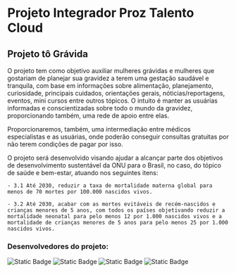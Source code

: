 # Projeto Integrador Proz Talento Cloud

## Projeto tô Grávida

O projeto tem como objetivo auxiliar mulheres grávidas e mulheres que gostariam de planejar sua gravidez a terem uma gestação saudável e tranquila, com base em informações sobre alimentação, planejamento, curiosidade, principais cuidados, orientações gerais, nóticias/reportagens, eventos, mini cursos entre outros tópicos. O intuito é manter as usuárias informadas e conscientizadas sobre todo o mundo da gravidez, proporcionando também, uma rede de apoio entre elas.

Proporcionaremos, também, uma intermediação entre médicos especialistas e as usuárias, onde poderão conseguir consultas gratuitas por não terem condições de pagar por isso.

O projeto será desenvolvido visando ajudar a alcançar parte dos objetivos de desenvolvimento sustentável da ONU para o Brasil, no caso, do tópico de saúde e bem-estar, atuando nos seguintes itens:

`- 3.1 Até 2030, reduzir a taxa de mortalidade materna global para menos de 70 mortes por 100.000 nascidos vivos.`

`- 3.2 Até 2030, acabar com as mortes evitáveis de recém-nascidos e crianças menores de 5 anos, com todos os países objetivando reduzir a mortalidade neonatal para pelo menos 12 por 1.000 nascidos vivos e a mortalidade de crianças menores de 5 anos para pelo menos 25 por 1.000 nascidos vivos.`


### Desenvolvedores do projeto:
![Static Badge](https://img.shields.io/badge/Alexandre%20Pinto%20de%20Souza%20Ferreira-AC0606)
![Static Badge](https://img.shields.io/badge/Andr%C3%A9%20Felipe%20Viana%20dos%20Santos-00B981)
![Static Badge](https://img.shields.io/badge/Carlos%20Eduardo%20Fernandes%20-%20blue)
![Static Badge](https://img.shields.io/badge/Edinara%20Lima%20de%20Alencar-7E0093)
